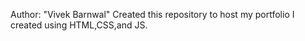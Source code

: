 Author: "Vivek Barnwal"
Created this repository to host my portfolio I created using HTML,CSS,and JS.
